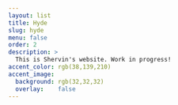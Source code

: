 ```yaml
---
layout: list
title: Hyde
slug: hyde
menu: false
order: 2
description: >
  This is Shervin's website. Work in progress!
accent_color: rgb(38,139,210)
accent_image:
  background: rgb(32,32,32)
  overlay:    false
---
```

